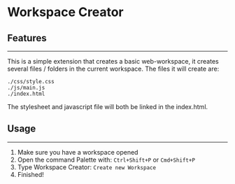 # Workspace Creator
## Features
----
This is a simple extension that creates a basic web-workspace, it creates several files / folders in the current workspace. The files it will create are:

```
./css/style.css
./js/main.js
./index.html
```

The stylesheet and javascript file will both be linked in the index.html.

## Usage
----
1. Make sure you have a workspace opened
2. Open the command Palette with: `Ctrl+Shift+P` or `Cmd+Shift+P`
3. Type Workspace Creator: `Create new Workspace`
4. Finished!
